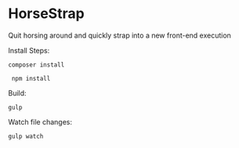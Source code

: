 HorseStrap
==========

Quit horsing around and quickly strap into a new front-end execution

Install Steps:
```
composer install
```
```
 npm install
```
Build:  
```
gulp
```
Watch file changes:
```
gulp watch
```